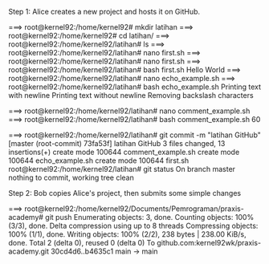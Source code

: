 
Step 1: Alice creates a new project and hosts it on GitHub.

===> root@kernel92:/home/kernel92# mkdir latihan
===> root@kernel92:/home/kernel92# cd latihan/
===> root@kernel92:/home/kernel92/latihan# ls
===> root@kernel92:/home/kernel92/latihan# nano first.sh
===> root@kernel92:/home/kernel92/latihan# nano first.sh
===> root@kernel92:/home/kernel92/latihan# bash first.sh 
Hello World
===> root@kernel92:/home/kernel92/latihan# nano echo_example.sh
===> root@kernel92:/home/kernel92/latihan# bash echo_example.sh 
Printing text with newline
Printing text without newline
Removing 	 backslash 	 characters

===> root@kernel92:/home/kernel92/latihan# nano comment_example.sh
===> root@kernel92:/home/kernel92/latihan# bash comment_example.sh 
60

===> root@kernel92:/home/kernel92/latihan# git commit -m "latihan GitHub"
[master (root-commit) 73fa53f] latihan GitHub
 3 files changed, 13 insertions(+)
 create mode 100644 comment_example.sh
 create mode 100644 echo_example.sh
 create mode 100644 first.sh
root@kernel92:/home/kernel92/latihan# git status
On branch master
nothing to commit, working tree clean

Step 2: Bob copies Alice's project, then submits some simple changes

===> root@kernel92:/home/kernel92/Documents/Pemrograman/praxis-academy# git push
Enumerating objects: 3, done.
Counting objects: 100% (3/3), done.
Delta compression using up to 8 threads
Compressing objects: 100% (1/1), done.
Writing objects: 100% (2/2), 238 bytes | 238.00 KiB/s, done.
Total 2 (delta 0), reused 0 (delta 0)
To github.com:kernel92wk/praxis-academy.git
   30cd4d6..b4635c1  main -> main


